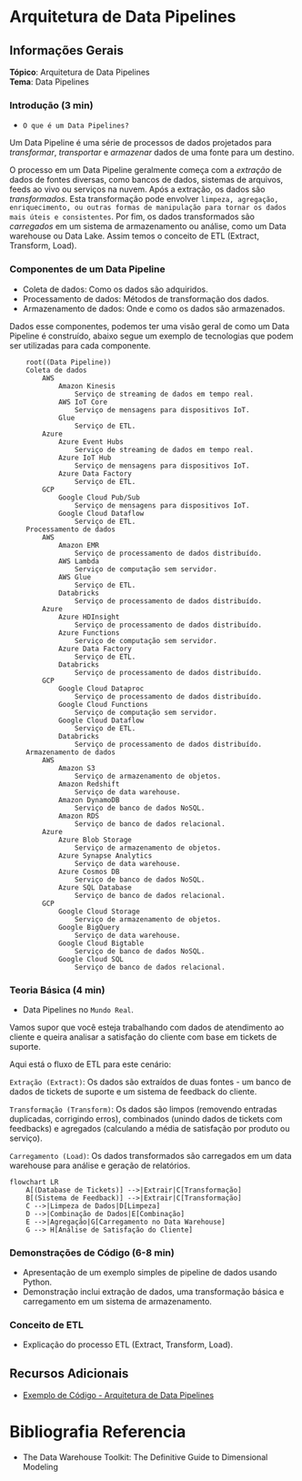# Arquitetura de Data Pipelines

## Informações Gerais

**Tópico**: Arquitetura de Data Pipelines  
**Tema**: Data Pipelines  

### Introdução (3 min)

- `O que é um Data Pipelines?`

Um Data Pipeline é uma série de processos de dados projetados para *transformar*, *transportar* e *armazenar* dados de uma fonte para um destino.

O processo em um Data Pipeline geralmente começa com a *extração* de dados de fontes diversas, como bancos de dados, sistemas de arquivos, feeds ao vivo ou serviços na nuvem. Após a extração, os dados são *transformados*. Esta transformação pode envolver `limpeza, agregação, enriquecimento, ou outras formas de manipulação para tornar os dados mais úteis e consistentes`. Por fim, os dados transformados são *carregados* em um sistema de armazenamento ou análise, como um Data warehouse ou Data Lake.  Assim temos o conceito de ETL (Extract, Transform, Load). 

### Componentes de um Data Pipeline

- Coleta de dados: Como os dados são adquiridos.
- Processamento de dados: Métodos de transformação dos dados.
- Armazenamento de dados: Onde e como os dados são armazenados.

Dados esse componentes, podemos ter uma visão geral de como um Data Pipeline é construído, abaixo segue um exemplo de tecnologias que podem ser utilizadas para cada componente.

```mindmap 
    root((Data Pipeline))
    Coleta de dados
        AWS
            Amazon Kinesis
                Serviço de streaming de dados em tempo real.
            AWS IoT Core
                Serviço de mensagens para dispositivos IoT.
            Glue
                Serviço de ETL.
        Azure
            Azure Event Hubs
                Serviço de streaming de dados em tempo real.
            Azure IoT Hub
                Serviço de mensagens para dispositivos IoT.
            Azure Data Factory
                Serviço de ETL.
        GCP
            Google Cloud Pub/Sub
                Serviço de mensagens para dispositivos IoT.
            Google Cloud Dataflow
                Serviço de ETL.
    Processamento de dados
        AWS
            Amazon EMR
                Serviço de processamento de dados distribuído.
            AWS Lambda
                Serviço de computação sem servidor.
            AWS Glue
                Serviço de ETL.
            Databricks
                Serviço de processamento de dados distribuído.
        Azure
            Azure HDInsight
                Serviço de processamento de dados distribuído.
            Azure Functions
                Serviço de computação sem servidor.
            Azure Data Factory
                Serviço de ETL.
            Databricks
                Serviço de processamento de dados distribuído.
        GCP
            Google Cloud Dataproc
                Serviço de processamento de dados distribuído.
            Google Cloud Functions
                Serviço de computação sem servidor.
            Google Cloud Dataflow
                Serviço de ETL.
            Databricks
                Serviço de processamento de dados distribuído.
    Armazenamento de dados
        AWS
            Amazon S3
                Serviço de armazenamento de objetos.
            Amazon Redshift
                Serviço de data warehouse.
            Amazon DynamoDB
                Serviço de banco de dados NoSQL.
            Amazon RDS
                Serviço de banco de dados relacional.
        Azure
            Azure Blob Storage
                Serviço de armazenamento de objetos.
            Azure Synapse Analytics
                Serviço de data warehouse.
            Azure Cosmos DB
                Serviço de banco de dados NoSQL.
            Azure SQL Database
                Serviço de banco de dados relacional.
        GCP
            Google Cloud Storage
                Serviço de armazenamento de objetos.
            Google BigQuery
                Serviço de data warehouse.
            Google Cloud Bigtable
                Serviço de banco de dados NoSQL.
            Google Cloud SQL
                Serviço de banco de dados relacional.
```

### Teoria Básica (4 min)

- Data Pipelines no `Mundo Real`. 

Vamos supor que você esteja trabalhando com dados de atendimento ao cliente e queira analisar a satisfação do cliente com base em tickets de suporte.

Aqui está o fluxo de ETL para este cenário:

`Extração (Extract)`: Os dados são extraídos de duas fontes - um banco de dados de tickets de suporte e um sistema de feedback do cliente.

`Transformação (Transform)`: Os dados são limpos (removendo entradas duplicadas, corrigindo erros), combinados (unindo dados de tickets com feedbacks) e agregados (calculando a média de satisfação por produto ou serviço).

`Carregamento (Load)`: Os dados transformados são carregados em um data warehouse para análise e geração de relatórios.

```mermaid
flowchart LR
    A[(Database de Tickets)] -->|Extrair|C[Transformação]
    B[(Sistema de Feedback)] -->|Extrair|C[Transformação]
    C -->|Limpeza de Dados|D[Limpeza]
    D -->|Combinação de Dados|E[Combinação]
    E -->|Agregação|G[Carregamento no Data Warehouse]
    G --> H[Análise de Satisfação do Cliente]
```

### Demonstrações de Código (6-8 min)
- Apresentação de um exemplo simples de pipeline de dados usando Python.
- Demonstração inclui extração de dados, uma transformação básica e carregamento em um sistema de armazenamento.



### Conceito de ETL
- Explicação do processo ETL (Extract, Transform, Load).

## Recursos Adicionais

- [Exemplo de Código - Arquitetura de Data Pipelines](https://www.notion.so/Exemplo-de-C-digo-Arquitetura-de-Data-Pipelines-a83bf2a8a56a448597227d152d5254b8?pvs=21)

# Bibliografia Referencia

- The Data Warehouse Toolkit: The Definitive Guide to Dimensional Modeling